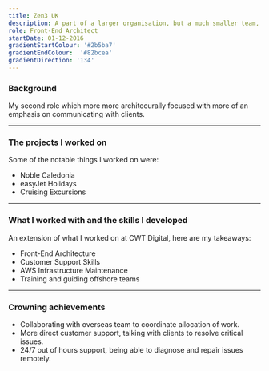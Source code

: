 ```yaml
---
title: Zen3 UK
description: A part of a larger organisation, but a much smaller team, there was definitely more of a client-facing focus here! It was much of a continuation of my role at CWT Digital, but with more of a focus on working with an offshore team.
role: Front-End Architect
startDate: 01-12-2016
gradientStartColour: '#2b5ba7'
gradientEndColour:  '#82bcea'
gradientDirection: '134'
---
```


### Background
My second role which more more architecurally focused with more of an emphasis on communicating with clients.

---

### The projects I worked on
Some of the notable things I worked on were:

- Noble Caledonia
- easyJet Holidays
- Cruising Excursions

---

### What I worked with and the skills I developed
An extension of what I worked on at <nuxt-link to="/jobs/cwt-digital/">CWT Digital</nuxt-link>, here are my takeaways:

- Front-End Architecture
- Customer Support Skills
- AWS Infrastructure Maintenance
- Training and guiding offshore teams

---

### Crowning achievements
- Collaborating with overseas team to coordinate allocation of work.
- More direct customer support, talking with clients to resolve critical issues.
- 24/7 out of hours support, being able to diagnose and repair issues remotely.

